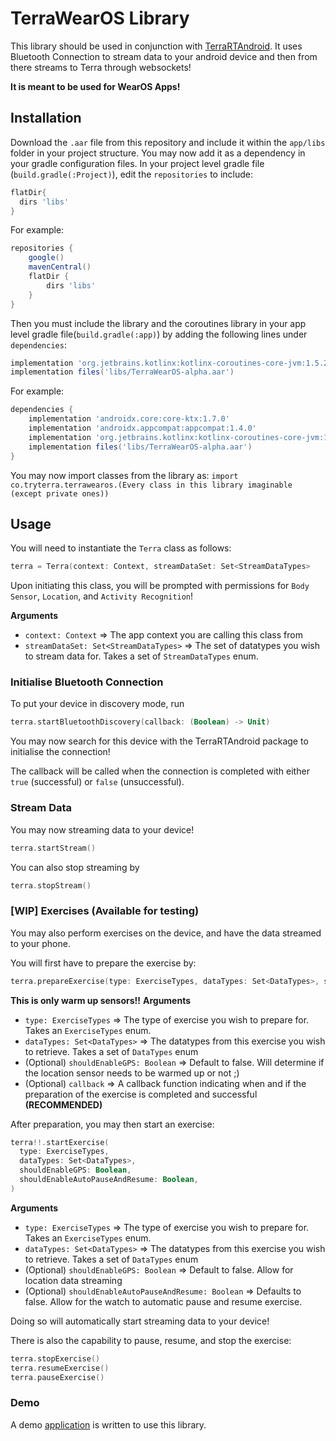 # TerraWearOS Library

This library should be used in conjunction with [TerraRTAndroid](https://github.com/tryterra/TerraRTAndroid).
It uses Bluetooth Connection to stream data to your android device and then from there streams to Terra through websockets!

**It is meant to be used for WearOS Apps!**
## Installation

Download the `.aar` file from this repository and include it within the `app/libs` folder in your project structure. You may now add it as a dependency in your gradle configuration files. In your project level gradle file (`build.gradle(:Project)`), edit the `repositories` to include:

```gradle
flatDir{
  dirs 'libs'
}
```

For example:
```gradle
repositories {
    google()
    mavenCentral()
    flatDir {
        dirs 'libs'
    }
}
```

Then you must include the library and the coroutines library in your app level gradle file(`build.gradle(:app)`) by adding the following lines under `dependencies`:

```gradle
implementation 'org.jetbrains.kotlinx:kotlinx-coroutines-core-jvm:1.5.2'
implementation files('libs/TerraWearOS-alpha.aar')

```

For example:
```gradle
dependencies {
    implementation 'androidx.core:core-ktx:1.7.0'
    implementation 'androidx.appcompat:appcompat:1.4.0'
    implementation 'org.jetbrains.kotlinx:kotlinx-coroutines-core-jvm:1.5.2'
    implementation files('libs/TerraWearOS-alpha.aar')
}
```

You may now import classes from the library as: `import co.tryterra.terrawearos.(Every class in this library imaginable (except private ones))`

## Usage

You will need to instantiate the `Terra` class as follows:

```kotlin
terra = Terra(context: Context, streamDataSet: Set<StreamDataTypes>
```

Upon initiating this class, you will be prompted with permissions for `Body Sensor`, `Location`, and `Activity Recognition`!

**Arguments**
- `context: Context` => The app context you are calling this class from
- `streamDataSet: Set<StreamDataTypes>` => The set of datatypes you wish to stream data for. Takes a set of `StreamDataTypes` enum.

### Initialise Bluetooth Connection

To put your device in discovery mode, run 
```kotlin
terra.startBluetoothDiscovery(callback: (Boolean) -> Unit)
```

You may now search for this device with the TerraRTAndroid package to initialise the connection!

The callback will be called when the connection is completed with either `true` (successful) or `false` (unsuccessful).

### Stream Data

You may now streaming data to your device!

```kotlin
terra.startStream()
```

You can also stop streaming by 
```kotlin
terra.stopStream()
```

### [WIP] Exercises (Available for testing)

You may also perform exercises on the device, and have the data streamed to your phone. 

You will first have to prepare the exercise by:

```kotlin
terra.prepareExercise(type: ExerciseTypes, dataTypes: Set<DataTypes>, shouldEnableGPS: Boolean, callback: (Boolean) -> Unit)
```

**This is only warm up sensors!!**
**Arguments**
- `type: ExerciseTypes` => The type of exercise you wish to prepare for. Takes an `ExerciseTypes` enum.
- `dataTypes: Set<DataTypes>` => The datatypes from this exercise you wish to retrieve. Takes a set of `DataTypes` enum
- (Optional) `shouldEnableGPS: Boolean` => Default to false. Will determine if the location sensor needs to be warmed up or not ;)
- (Optional) `callback` => A callback function indicating when and if the preparation of the exercise is completed and successful **(RECOMMENDED)**

After preparation, you may then start an exercise:

```kotlin
terra!!.startExercise(
  type: ExerciseTypes,
  dataTypes: Set<DataTypes>,
  shouldEnableGPS: Boolean,
  shouldEnableAutoPauseAndResume: Boolean,
)
```

**Arguments**
- `type: ExerciseTypes` => The type of exercise you wish to prepare for. Takes an `ExerciseTypes` enum.
- `dataTypes: Set<DataTypes>` => The datatypes from this exercise you wish to retrieve. Takes a set of `DataTypes` enum
- (Optional) `shouldEnableGPS: Boolean` => Default to false. Allow for location data streaming
- (Optional) `shouldEnableAutoPauseAndResume: Boolean` => Defaults to false. Allow for the watch to automatic pause and resume exercise.

Doing so will automatically start streaming data to your device!

There is also the capability to pause, resume, and stop the exercise:

```kotlin
terra.stopExercise()
terra.resumeExercise()
terra.pauseExercise()
```
### Demo

A demo [application](https://github.com/tryterra/TerraWearOSDemo) is written to use this library.



